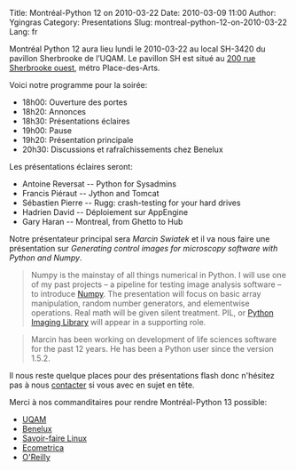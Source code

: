 Title: Montréal-Python 12 on 2010-03-22
Date: 2010-03-09 11:00
Author: Ygingras
Category: Presentations
Slug: montreal-python-12-on-2010-03-22
Lang: fr

Montréal Python 12 aura lieu lundi le 2010-03-22 au local SH-3420 du
pavillon Sherbrooke de l’UQAM. Le pavillon SH est situé au [200 rue
Sherbrooke ouest][], métro Place-des-Arts.

Voici notre programme pour la soirée:

-   18h00: Ouverture des portes
-   18h20: Annonces
-   18h30: Présentations éclaires
-   19h00: Pause
-   19h20: Présentation principale
-   20h30: Discussions et rafraîchissements chez Benelux

Les présentations éclaires seront:

-   Antoine Reversat -- Python for Sysadmins
-   Francis Piéraut -- Jython and Tomcat
-   Sébastien Pierre -- Rugg: crash-testing for your hard drives
-   Hadrien David -- Déploiement sur AppEngine
-   Gary Haran -- Montreal, from Ghetto to Hub

Notre présentateur principal sera *Marcin Swiatek* et il va nous faire
une présentation sur *Generating control images for microscopy software
with Python and Numpy*.

> Numpy is the mainstay of all things numerical in Python. I will use
> one of my past projects – a pipeline for testing image analysis
> software – to introduce [Numpy][]. The presentation will focus on
> basic array manipulation, random number generators, and elementwise
> operations. Real math will be given silent treatment. PIL, or [Python
> Imaging Library][] will appear in a supporting role.

> Marcin has been working on development of life sciences software for
> the past 12 years. He has been a Python user since the version 1.5.2.

Il nous reste quelque places pour des présentations flash donc n'hésitez
pas à nous [contacter][] si vous avec en sujet en tête.

Merci à nos commanditaires pour rendre Montréal-Python 13 possible:

-   [UQAM][]
-   [Benelux][]
-   [Savoir-faire Linux][]
-   [Ecometrica][]
-   [O'Reilly][]

  [200 rue Sherbrooke ouest]: http://www.uqam.ca/campus/pavillons/sh.htm
  [Numpy]: http://numpy.scipy.org/
  [Python Imaging Library]: http://www.pythonware.com/products/pil/
  [contacter]: http://groups.google.com/group/montrealpython
  [UQAM]: http://uqam.ca
  [Benelux]: http://www.brasseriebenelux.com/
  [Savoir-faire Linux]: http://savoirfairelinux.com
  [Ecometrica]: http://ecometrica.ca
  [O'Reilly]: http://oreilly.com/
